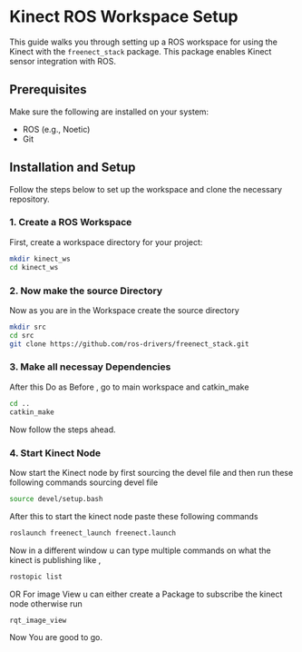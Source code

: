 # Kinect ROS Workspace Setup

This guide walks you through setting up a ROS workspace for using the Kinect with the `freenect_stack` package. This package enables Kinect sensor integration with ROS.

## Prerequisites

Make sure the following are installed on your system:
- ROS (e.g., Noetic)
- Git

## Installation and Setup

Follow the steps below to set up the workspace and clone the necessary repository.

### 1. Create a ROS Workspace

First, create a workspace directory for your project:
```bash
mkdir kinect_ws
cd kinect_ws
```

### 2. Now make the source Directory

Now as you are in the Workspace create the source directory

```bash
mkdir src
cd src
git clone https://github.com/ros-drivers/freenect_stack.git
```
### 3. Make all necessay Dependencies
After this Do as Before , go to main workspace and catkin_make
```bash
cd ..
catkin_make
```
Now follow the steps ahead.
### 4. Start Kinect Node
Now start the Kinect node by first sourcing the devel file and then run these following commands
sourcing devel file
```bash
source devel/setup.bash
```
After this to start the kinect node paste these following commands
```bash
roslaunch freenect_launch freenect.launch
```
Now in a different window u can type multiple commands on what the kinect is publishing like ,
```bash
rostopic list
```
OR For image View u can either create a Package to subscribe the kinect node otherwise run
```bash
rqt_image_view
```
Now You are good to go.

